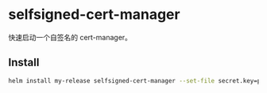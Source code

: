 # selfsigned-cert-manager

快速启动一个自签名的 cert-manager。

## Install

```bash
helm install my-release selfsigned-cert-manager --set-file secret.key=path/to/ca.key --set-file secret.crt=path/to/ca.crt
```
